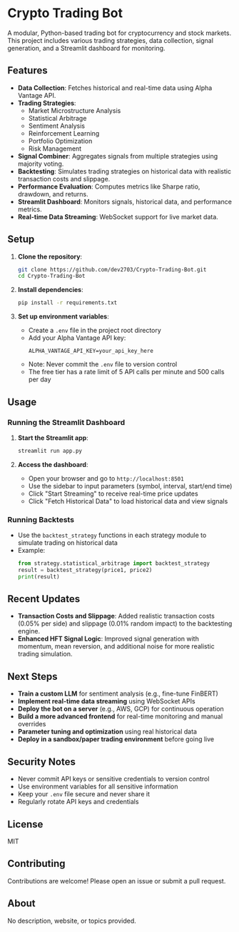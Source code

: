 # Crypto Trading Bot

A modular, Python-based trading bot for cryptocurrency and stock markets. This project includes various trading strategies, data collection, signal generation, and a Streamlit dashboard for monitoring.

## Features

- **Data Collection**: Fetches historical and real-time data using Alpha Vantage API.
- **Trading Strategies**:
  - Market Microstructure Analysis
  - Statistical Arbitrage
  - Sentiment Analysis
  - Reinforcement Learning
  - Portfolio Optimization
  - Risk Management
- **Signal Combiner**: Aggregates signals from multiple strategies using majority voting.
- **Backtesting**: Simulates trading strategies on historical data with realistic transaction costs and slippage.
- **Performance Evaluation**: Computes metrics like Sharpe ratio, drawdown, and returns.
- **Streamlit Dashboard**: Monitors signals, historical data, and performance metrics.
- **Real-time Data Streaming**: WebSocket support for live market data.

## Setup

1. **Clone the repository**:
   ```bash
   git clone https://github.com/dev2703/Crypto-Trading-Bot.git
   cd Crypto-Trading-Bot
   ```

2. **Install dependencies**:
   ```bash
   pip install -r requirements.txt
   ```

3. **Set up environment variables**:
   - Create a `.env` file in the project root directory
   - Add your Alpha Vantage API key:
     ```
     ALPHA_VANTAGE_API_KEY=your_api_key_here
     ```
   - Note: Never commit the `.env` file to version control
   - The free tier has a rate limit of 5 API calls per minute and 500 calls per day

## Usage

### Running the Streamlit Dashboard

1. **Start the Streamlit app**:
   ```bash
   streamlit run app.py
   ```

2. **Access the dashboard**:
   - Open your browser and go to `http://localhost:8501`
   - Use the sidebar to input parameters (symbol, interval, start/end time)
   - Click "Start Streaming" to receive real-time price updates
   - Click "Fetch Historical Data" to load historical data and view signals

### Running Backtests

- Use the `backtest_strategy` functions in each strategy module to simulate trading on historical data
- Example:
  ```python
  from strategy.statistical_arbitrage import backtest_strategy
  result = backtest_strategy(price1, price2)
  print(result)
  ```

## Recent Updates

- **Transaction Costs and Slippage**: Added realistic transaction costs (0.05% per side) and slippage (0.01% random impact) to the backtesting engine.
- **Enhanced HFT Signal Logic**: Improved signal generation with momentum, mean reversion, and additional noise for more realistic trading simulation.

## Next Steps

- **Train a custom LLM** for sentiment analysis (e.g., fine-tune FinBERT)
- **Implement real-time data streaming** using WebSocket APIs
- **Deploy the bot on a server** (e.g., AWS, GCP) for continuous operation
- **Build a more advanced frontend** for real-time monitoring and manual overrides
- **Parameter tuning and optimization** using real historical data
- **Deploy in a sandbox/paper trading environment** before going live

## Security Notes

- Never commit API keys or sensitive credentials to version control
- Use environment variables for all sensitive information
- Keep your `.env` file secure and never share it
- Regularly rotate API keys and credentials

## License

MIT

## Contributing

Contributions are welcome! Please open an issue or submit a pull request.

## About

No description, website, or topics provided. 